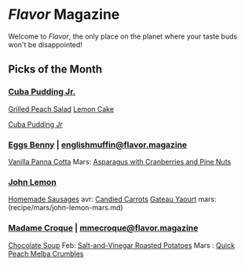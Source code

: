 # _Flavor_ Magazine

Welcome to _Flavor_, the only place on the planet where your taste buds won't be disappointed!

## Picks of the Month

### [Cuba Pudding Jr.](writer/cuba-pudding-jr.md)

[Grilled Peach Salad](recipe/jan/grilled-peach-salad.md)
[Lemon Cake](recipe/feb/lemon-cake.md)

[Cuba Pudding Jr](recipe/apr/cuba-pudding-jr.md)

### [Eggs Benny](writer/eggs-benny.md) | englishmuffin@flavor.magazine

[Vanilla Panna Cotta](recipe/jan/vanilla-panna-cotta.md)
Mars: [Asparagus with Cranberries and Pine Nuts](recipe/mars/asparagus-with-cranberries-and-pine-nuts.md)

### [John Lemon](writer/john-lemon.md)

[Homemade Sausages](recipe/jan/homemade-sausages.md)
avr: [Candied Carrots](recipe/avr/candied-carrots.md)
[Gateau Yaourt](recipe/feb/gateau-yaourt.md)
mars: (recipe/mars/john-lemon-mars.md)

### [Madame Croque](writer/madame-croque.md) | mmecroque@flavor.magazine

[Chocolate Soup](recipe/jan/chocolate-soup.md)
Feb: [Salt-and-Vinegar Roasted Potatoes](recipe/feb/salt-and-vinegar-roasted-potatoes.md)
Mars : [Quick Peach Melba Crumbles](recipe/mars/quick-peach-melba-crumbles.md)
